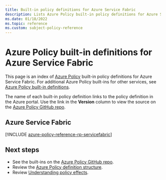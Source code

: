 ```yaml
---
title: Built-in policy definitions for Azure Service Fabric
description: Lists Azure Policy built-in policy definitions for Azure Service Fabric. These built-in policy definitions provide common approaches to managing your Azure resources.
ms.date: 01/18/2022
ms.topic: reference
ms.custom: subject-policy-reference
---
```

# Azure Policy built-in definitions for Azure Service Fabric

This page is an index of [Azure Policy](../governance/policy/overview.md) built-in policy
definitions for Azure Service Fabric. For additional Azure Policy built-ins for other services, see
[Azure Policy built-in definitions](../governance/policy/samples/built-in-policies.md).

The name of each built-in policy definition links to the policy definition in the Azure portal. Use
the link in the **Version** column to view the source on the
[Azure Policy GitHub repo](https://github.com/Azure/azure-policy).

## Azure Service Fabric

[!INCLUDE [azure-policy-reference-rp-servicefabric](../../includes/policy/reference/byrp/microsoft.servicefabric.md)]

## Next steps

- See the built-ins on the [Azure Policy GitHub repo](https://github.com/Azure/azure-policy).
- Review the [Azure Policy definition structure](../governance/policy/concepts/definition-structure.md).
- Review [Understanding policy effects](../governance/policy/concepts/effects.md).
